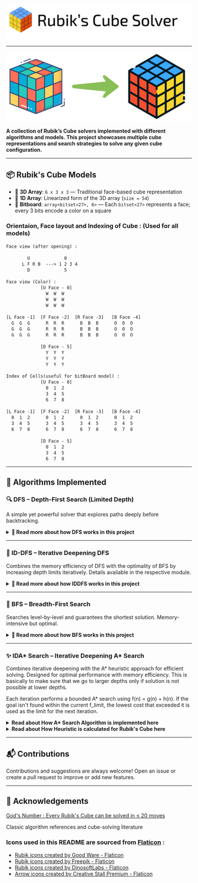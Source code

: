 <br>
<img src="Assets/Header.png" alt="Rubik's Cube" />

---
<img src="Assets/Solve_cube.png" alt="Rubik's Cube" />

<b>A collection of Rubik’s Cube solvers implemented with different algorithms and models. This project showcases multiple cube representations and search strategies to solve any given cube configuration.</b>

---

## 📦 Rubik's Cube Models

- 🧊 **3D Array**: `6 x 3 x 3` — Traditional face-based cube representation
- 🧱 **1D Array**: Linearized form of the 3D array (`size = 54`)
- 🧠 **Bitboard**: `array<bitset<27>, 6>` — Each `bitset<27>` represents a face; every 3 bits encode a color on a square

### Orientaion, Face layout and Indexing of Cube : (Used for all models)

```aiignore
Face view (after opening) :

        U             0
      L F R B  ---> 1 2 3 4
        D             5
        
Face view (Color) :
             [U Face - 0]
               W  W  W
               W  W  W
               W  W  W

[L Face -1]  [F Face -2]  [R Face -3]   [B Face -4]
  G  G  G      R  R  R      B  B  B      O  O  O
  G  G  G      R  R  R      B  B  B      O  O  O
  G  G  G      R  R  R      B  B  B      O  O  O

             [D Face - 5]
               Y  Y  Y
               Y  Y  Y
               Y  Y  Y

Index of Cells(useful for bitBoard model) :
             [U Face - 0]
               0  1  2
               3  4  5
               6  7  8

[L Face -1]  [F Face -2]  [R Face -3]   [B Face -4]
  0  1  2      0  1  2      0  1  2      0  1  2
  3  4  5      3  4  5      3  4  5      3  4  5
  6  7  8      6  7  8      6  7  8      6  7  8

             [D Face - 5]
               0  1  2
               3  4  5
               6  7  8
```

---

## 🚀 Algorithms Implemented

### 🔍 DFS – Depth-First Search (Limited Depth)

A simple yet powerful solver that explores paths deeply before backtracking.

<details>
<summary><strong>📘 Read more about how DFS works in this project</strong></summary>

#### 📌 Overview

The DFS-based solver takes an initial scrambled Rubik’s Cube and performs a **depth-first search** to reach the solved state.

However, DFS is prone to:
- Diving too deep into one path
- Failing to return a result in reasonable time
- Producing unnecessarily long solutions

To overcome this:
> We **limit DFS to a max depth of 20 moves**, based on **God’s Number** — every Rubik's Cube can be solved in 20 moves or fewer.

This max depth is configurable as a **hyperparameter**, useful for experimentation.

─────────────────────────────────────────────────


#### ⚠️ Pitfalls: When DFS Fails Unexpectedly

Sometimes, the DFS solver fails **even when the solution exists within the depth limit**.

Example:
- You apply `6` random moves to scramble the cube.
- You set `DFS max depth = 7 or 8`.
- ❌ The solver fails to find a solution!

This shouldn't happen. Why does it?

─────────────────────────────────────────────────

### 🤯 The Core Problem

This happens due to the **interaction between two constraints**:

1. **Visited Map** – Prevents re-exploration of already seen nodes
2. **Max Depth** – Limits how deep DFS can go

**Issue:**
- Solver explores a state via a **longer path** → marks it visited
- Hits the max depth → backtracks
- Later, a **shorter path** leads to the same state → skipped due to "visited"
- ❌ The better path is ignored, and no solution is found

### ✅ Solution: Remove the Visited Map

By **disabling the visited-node tracking**, the solver can:
- Revisit nodes via different paths
- Explore shorter, more optimal solutions
- Guarantee a valid result if it exists within depth limit

Yes, this increases computational complexity, but it ensures **correctness**.

─────────────────────────────────────────────────

### 🧠 Key Takeaways

- DFS may fail due to premature pruning with visited maps
- Removing the visited map allows complete exploration
- Correctness > Performance for DFS in this case

─────────────────────────────────────────────────
### 🔍 Algorithm Steps

Both `solve()` and `solve_rand()` use a recursive **depth-first search** to explore cube states. The difference is:
- `solve()` applies all 18 moves in fixed order.
- `solve_rand()` shuffles the moves at each depth to introduce randomness.

─────────────────────────────────────────────────

#### 🧠 DFS – Deterministic Version (`solve()`)

1. Start with the initial cube.
2. Begin a recursive DFS from depth = 1.
3. If cube is solved → return `true`.
4. If depth exceeds `max_depth` → return `false`.
5. Loop over all 18 possible moves (0 to 17):
    - Apply move to cube.
    - Append move to `solution`.
    - Recurse to next depth: `dfs(cube, depth + 1)`
    - If recursion returns `true`, bubble up.
    - Else, backtrack:
        - Pop move from `solution`
        - Invert the move on the cube.
6. If all moves fail to solve within `max_depth`, return `false`.

─────────────────────────────────────────────────

#### 🎲 DFS – Randomized Version (`solve_rand()`)

1. Similar to deterministic DFS, but:
2. Before each depth, shuffle the 18 moves randomly using a seeded PRNG (`mt19937`).
3. Apply moves in randomized order (for better coverage in multiple runs).
4. Recursion and backtracking logic is the same.
5. Can produce different solutions on each run, useful in puzzles with many short solutions.

─────────────────────────────────────────────────

#### 🔁 Why Randomized?

Randomization helps in cases where:
- A short solution exists but is buried behind a specific move order.
- The deterministic DFS misses it due to fixed move priority.
- Running randomized DFS multiple times increases chance of hitting a short path.

─────────────────────────────────────────────────

#### 📝 Pseudocode

```cpp
bool dfs(cube, depth):
    if cube is solved: return true
    if depth > max_depth: return false

    for move in [U, U2, U', ..., B']:
        apply move
        add move to solution
        if dfs(cube, depth+1): return true
        undo move (invert)
        remove move from solution

    return false

```

</details>

---

### 🔁 ID-DFS – Iterative Deepening DFS

Combines the memory efficiency of DFS with the optimality of BFS by increasing depth limits iteratively. Details available in the respective module.
<details>
<summary><strong>📘 Read more about how IDDFS works in this project</strong></summary>

#### 🔄 Why not just DFS or BFS?

- **DFS**:
    - Low memory usage: `O(depth)`
    - May explore long paths unnecessarily
    - May miss shorter/optimal solutions early

- **BFS**:
    - Guarantees shortest path
    - High memory usage: `O(n)` (can be infeasible for large state spaces like Rubik’s Cube)

---

#### 💡 What is IDDFS?

**Iterative Deepening DFS (IDDFS)** solves this by running **DFS repeatedly with increasing depth limits**:

> DFS with depth = 1  
> DFS with depth = 2  
> ...  
> DFS with depth = D (until solved)

Each iteration restricts DFS from exploring deeper than the current limit.

This allows:
- Low memory usage like DFS
- Early discovery of shallow solutions like BFS

Similar to DFS, it also has an option to use random DFS(all moves are tried in random order) instead of plain DFS(All moves are tried in order).

---

#### 🔄 Repeated Visits Are Okay!

Yes, **upper levels are re-visited** multiple times:

- Bottom level visited once
- Second-last level twice
- And so on...

This sounds inefficient, but in most search trees (including Rubik’s Cube), **the majority of nodes lie in the bottom levels**, so repeated top-level visits aren't costly in practice.

---

### 🧠 Summary

- ✅ Optimal like BFS
- ✅ Space-efficient like DFS
- 🔄 Repeats DFS with increasing depth
- 🧩 Ideal for large state spaces like Rubik’s Cube

👉 You can learn more about IDDFS here:  
[Wikipedia – Iterative Deepening DFS](https://en.wikipedia.org/wiki/Iterative_deepening_depth-first_search)

</details>

---

### 🔄 BFS – Breadth-First Search

Searches level-by-level and guarantees the shortest solution. Memory-intensive but optimal.

<details>
<summary><strong>📘 Read more about how BFS works in this project</strong></summary>

### 🧠 Why BFS?

**Breadth-First Search (BFS)** explores states **level by level**, starting from the root. It **guarantees the shortest sequence of moves** to solve the cube.

> No need to define a max-depth — it automatically finds the solution in ≤ 20 moves.

---

### 📐 How is BFS implemented?

The BFS solver uses:

- `queue<M>` — Standard queue for level-order traversal
- `unordered_map<M, bool, H>` — Visited map with a **custom hash function** for the cube model
- `unordered_map<M, move, H>` — Parent map to backtrack solution

Where:
- `M` is the cube model (3D/1D/Bitboard)
- `H` is a user-defined hash function for the chosen model

---

### 🔍 Algorithm Steps

1. Start with initial cube in queue, mark as visited.
2. While queue is not empty:
    - Pop the current state.
    - If solved → done!
    - Else, apply all 18 moves to create new states.
    - For each new state:
        - If not visited:
            - Mark visited
            - Save parent move
            - Push to queue
3. Once goal is reached, use `parent` map to **reconstruct solution** backward.

#### 📝 Pseudocode
```cpp
Initialize queue q
Initialize visited map
Initialize parent map to reconstruct the path
    
BFS_Solver(rCube):

    Push rCube to q
    Mark rCube as visited

    while q is not empty:
        rk = q.front()
        q.pop()

        if rk is in solved state: return rk  # Goal found

        for move in [U, U2, U', ..., B']:
            curr_move = move(m)
            rk.make_move(curr_move)

            if rk is not visited:
                Mark rk as visited
                Record parent[rk] = curr_move
                Push rk to q
            
            # Restore state for next move
            rk.invert_move(curr_move)  

    return rCube  # If no solution is found
```

---

### 🧠 Summary

- ✅ Always finds the optimal solution
- 📦 Uses queue + visited + parent tracking
- 🧠 Requires hash function for cube model
- ⚠️ Memory-intensive for deeper scrambles

</details>

---

### ✨ IDA* Search – Iterative Deepening A* Search

Combines iterative deepening with the A* heuristic approach for efficient solving. Designed for optimal performance with memory efficiency.
This is basically to make sure that we go to larger depths only if solution is not possible at lower depths.

Each iteration performs a bounded A* search using f(n) = g(n) + h(n). If the goal isn't found within the current f_limit, the lowest cost that exceeded it is used as the limit for the next iteration.

<details>

<summary><strong>Read about How A* Search Algorithm is implemented here </strong></summary>

#### 👉 Check out this video basics A* Search Algorithm: [A* Search](https://www.youtube.com/watch?v=88I6IidylGc)

### I. Core Concepts & Problem Representation

#### Graph Representation:

Real-world navigation or puzzle-solving problems are modeled as a graph:

- **Nodes:** Each node represents a possible state/configuration of the Rubik's Cube.
- **Edges:** An edge between nodes signifies a legal Rubik's Cube move (like U, R, F, etc.).
- **Weights:** The cost of moving from one state to another. For the Rubik's Cube, this is usually constant (each move costs 1).

#### Shortest Path Problem:

Find the sequence of legal moves (path) from the **scrambled state** (start node) to the **solved state** (goal node) with the **least number of moves** (minimum cost).

---

### II. Initial Approaches to Pathfinding

#### A. Greedy / Heuristic search Algorithm:

- **Core Idea:** Always expand the node that seems closest to the goal based on the heuristic.
- **Heuristic Estimate:** Number of moves required to solve the corner of cube. This is a good underestimate of actual number of moves required to solve the cube.
- **Advantages:** Fast and memory-efficient.
- **Disadvantages:** Not guaranteed to find the optimal path.

#### B. Uniform Cost Search (UCS) / Dijkstra Algorithm:

- **Core Idea:** Always expand the node with the lowest cost from the start (g(n)).
- **Priority Queue:** Ordered by g(n).
- **Optimality Guarantee:** Always finds the optimal path.
- **Disadvantages:** Can explore unnecessary nodes far from the goal.

---

### III. A\* Search Algorithm

#### Motivation for A\* :

A\* bridges the gap between UCS (which guarantees optimality) and Greedy (which is fast) by combining:

- **g(n):** Cost so far from start to node `n`. [Used by UCS / Dijkstra]
- **h(n):** Heuristic estimate from node `n` to the goal. [Used by Greedy / Heuristic search]
- **f(n):** Total estimated cost: `f(n) = g(n) + h(n)`. [Used by A* search]

This is like providing direction to UCS algorithm by prioritizing the nodes which are closer to the goal.

#### Mechanism:

1. Initialize a priority queue ordered by `f(n)`.
2. Start from the initial cube configuration.
3. While the queue is not empty:
    - Pop the node with the lowest `f(n)`.
    - If it is the goal state, return the path.
    - For each valid move:
        - Apply move → generate new state.
        - If not visited or found with a lower cost:
            - Compute `g`, `h`, `f`.
            - Push into priority queue.

#### Advantages:

- Optimal (if heuristic is admissible).
- More efficient than UCS in large search spaces.

#### Visualizing Heuristics:

You can imagine `h(n)` as a hill or gradient that “tilts” the search toward the goal — it adds direction.

---

### IV. Heuristics and Admissibility

#### What is a Heuristic?

An estimate `h(n)` of the cost to reach the goal from node `n`. It is the heart of A* search algorithm. It must be:

- **Admissible:** Always underestimates the true cost.

#### Impact of Heuristic:

- Good heuristics reduce search space.
- Poor heuristics reduce performance or break optimality.

#### Examples:

- **Admissible:** CornerPatternDatabase (accurate lookup of minimum moves required to solve the corner of cube).
- **Non-Admissible:** Overestimating the number of moves (can skip optimal solutions).
- **Euclidean Distance:** Admissible in geometric spaces.
- **Manhattan Distance:** May fail in non-grid graphs.

#### Worst/Best Admissible:

- **Worst:** `h(n) = 0` → Reduces A\* to UCS.
- **Best:** Exact distance to goal (impractical unless the problem is trivial).

</details>

<details>

<summary><strong>Read about How Heuristic is calculated for Rubik's Cube here </strong></summary>

Data

</details>

---
## 📬 Contributions
Contributions and suggestions are always welcome!
Open an issue or create a pull request to improve or add new features.

---
## 🙌 Acknowledgements
[God's Number : Every Rubik's Cube can be solved in ≤ 20 moves](https://www.jstor.org/stable/10.4169/college.math.j.45.4.258?seq=9)

Classic algorithm references and cube-solving literature

### Icons used in this README are sourced from [Flaticon](https://www.flaticon.com) :

- <a href="https://www.flaticon.com/free-icons/rubik" title="Rubik icons">Rubik icons created by Good Ware - Flaticon</a>
- <a href="https://www.flaticon.com/free-icons/rubik" title="Rubik icons">Rubik icons created by Freepik - Flaticon</a>
- <a href="https://www.flaticon.com/free-icons/rubik" title="Rubik icons">Rubik icons created by DinosoftLabs - Flaticon</a>
- <a href="https://www.flaticon.com/free-icons/arrow" title="arrow icons">Arrow icons created by Creative Stall Premium - Flaticon</a>
